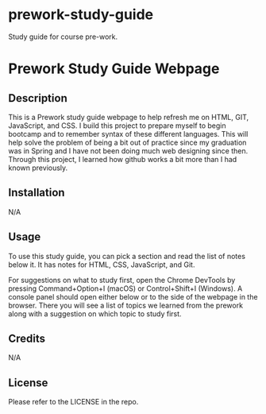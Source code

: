 # prework-study-guide
Study guide for course pre-work.

# Prework Study Guide Webpage

## Description

This is a Prework study guide webpage to help refresh me on HTML, GIT, JavaScript, and CSS. I build this project to prepare myself to begin bootcamp and to remember syntax of these different languages. This will help solve the problem of being a bit out of practice since my graduation was in Spring and I have not been doing much web designing since then. Through this project, I learned how github works a bit more than I had known previously. 

## Installation

N/A

## Usage

To use this study guide, you can pick a section and read the list of notes below it. It has notes for HTML, CSS, JavaScript, and Git. 

For suggestions on what to study first, open the Chrome DevTools by pressing Command+Option+I (macOS) or Control+Shift+I (Windows). A console panel should open either below or to the side of the webpage in the browser. There you will see a list of topics we learned from the prework along with a suggestion on which topic to study first.

## Credits

N/A

## License

Please refer to the LICENSE in the repo.

